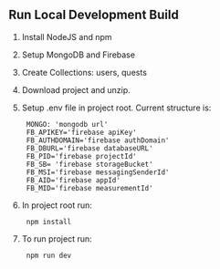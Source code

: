 ## Run Local Development Build
1. Install NodeJS and npm
2. Setup MongoDB and Firebase
3. Create Collections: users, quests
4. Download project and unzip.
5. Setup .env file in project root. Current structure is:

        MONGO: 'mongodb url'
        FB_APIKEY='firebase apiKey'
        FB_AUTHDOMAIN='firebase authDomain'
        FB_DBURL='firebase databaseURL'
        FB_PID='firebase projectId'
        FB_SB= 'firebase storageBucket'
        FB_MSI='firebase messagingSenderId'
        FB_AID='firebase appId'
        FB_MID='firebase measurementId'

6. In project root run:

        npm install

7. To run project run:

        npm run dev


